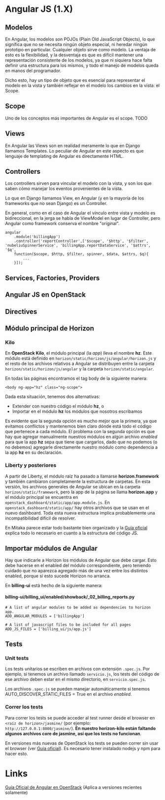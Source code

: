 Angular JS (1.X)
================

## Modelos
En Angular, los modelos son POJOs (Plain Old JavaScript Objects), lo que significa que no se necesita ningún objeto especial, ni heredar ningún prototipo en particular. Cualquier objeto sirve como modelo. La ventaja de esto es la flexibilidad, y la desventaja es que es difícil mantener una representación consistente de los modelos, ya que ni siquiera hace falta definir una estructura para los mismos, y todo el manejo de modelos queda en manos del programador.

Dicho esto, hay un tipo de objeto que es esencial para representar el modelo en la vista y también reflejar en el modelo los cambios en la vista: el Scope.

## Scope
Uno de los conceptos más importantes de Angular es el scope. TODO

## Views
En Angular las Views son en realidad meramente lo que en Django llamamos Templates. Lo peculiar de Angular en este aspecto es que lenguaje de templating de Angular es directamente HTML.

## Controllers
Los controllers sirven para vincular el modelo con la vista, y son los que saben cómo manejar los eventos provenientes de la vista.

Lo que en Django llamamos View, en Angular (y en la mayoría de los frameworks que no sean Django) es un Controller.

En general, como en el caso de Angular el vínculo entre vista y modelo es bidireccional, en la jerga se habla de ViewModel en lugar de Controller, pero Angular como framework conserva el nombre "original".

	angular
		.module('billingApp')
		.controller('reportController',['$scope', '$http', '$filter', 'nubeliuSpinnerService', 'billingApp.reportDataService', '$attrs', '$q',
		function($scope, $http, $filter, spinner, $data, $attrs, $q){
			...
		}]);
## Services, Factories, Providers

## Angular JS en OpenStack

## Directives

## Módulo principal de Horizon
### Kilo

En **OpenStack Kilo**, el módulo principal (la *app*) lleva el nombre **hz**. Este módulo está definido en `horizon/static/horizon/js/angular/horizon.js` y el resto de los archivos relativos a Angular se distribuyen entre la carpeta `horizon/static/horizon/js/angular` y la carpeta `horizon/static/angular`. 

En todas las páginas encontramos el tag body de la siguiente manera:

	<body ng-app="hz" class="ng-scope">

Dada esta situación, tenemos dos alternativas:

- Extender con nuestro código el módulo **hz**, o
- Importar en el módulo **hz** los módulos que nosotros escribamos

Es evidente que la segunda opción es mucho mejor que la primera, ya que evitamos conflictos y mantenemos bien claro dónde está todo el código que pertenece a cada módulo. El problema con la segunda opción es que hay que agregar manualmente nuestros módulos en algún archivo *enabled* para que la app **hz** sepa que tiene que cargarlos, dado que no podemos (o no debemos) agregarle directamente nuestro módulo como dependencia a la app **hz** en su declaración.

### Liberty y posteriores
A partir de Liberty, el módulo raíz ha pasado a llamarse **horizon.framework** y también cambiaron completamente la estructura de carpetas. En esta versión, los archivos generales de Angular se ubican en la carpeta `horizon/static/framework`, pero la app de la página se llama **horizon.app** y el módulo principal se encuentra en `openstack_dashboard/static/app/app.module.js`. En `openstack_dashboard/static/app/` hay otros archivos que se usan en el nuevo dashboard. Toda esta nueva estructura implica probablemente una incompatibilidad difícil de resolver.

En Mitaka parece estar todo bastante bien organizado y la [Guía oficial] explica todo lo necesario en cuanto a la estructura del código JS.

## Importar módulos de Angular

Hay que indicarle a Horizon los módulos de Angular que debe cargar. Esto debe hacerse en el enabled del módulo correspondiente, pero teniendo cuidado que no aparezca agregado más de una vez entre los distintos enabled, porque si esto sucede Horizon no arranca.

En **billing-ui** está hecho de la siguiente manera:

#### billing-ui/billing_ui/enabled/showback/_02_billing_reports.py

	# A list of angular modules to be added as dependencies to horizon app.
	ADD_ANGULAR_MODULES = ['billingApp']
	
	# A list of javascript files to be included for all pages
	ADD_JS_FILES = ['billing_ui/js/app.js']

## Tests

### Unit tests
Los tests unitarios se escriben en archivos con extensión `.spec.js`. Por ejemplo, si tenemos un archivo llamado `servicio.js`, los tests del código de ese archivo deben estar en el mismo directorio, en `servicio.spec.js`.

Los archivos `.spec.js` se pueden manejar automáticamente si tenemos
	AUTO_DISCOVER_STATIC_FILES = True
en el archivo *enabled*.

### Correr los tests
Para correr los tests se puede acceder al test runner desde el browser en `<raíz de horizon>/jasmine/` (por ejemplo: `http://127.0.0.1:8000/jasmine/`). **En nuestro horizon-kilo están faltando algunos archivos core de jasmine, así que los tests no funcionan**.

En versiones más nuevas de OpenStack los tests se pueden correr sin usar el browser (ver [Guía oficial]). Es necesario tener instalado nodejs y npm para hacer esto.

Links
=====
[Guía Oficial de Angular en OpenStack][Guía oficial] (Aplica a versiones recientes solamente)

[Guía oficial]:http://docs.openstack.org/developer/horizon/topics/angularjs.html 